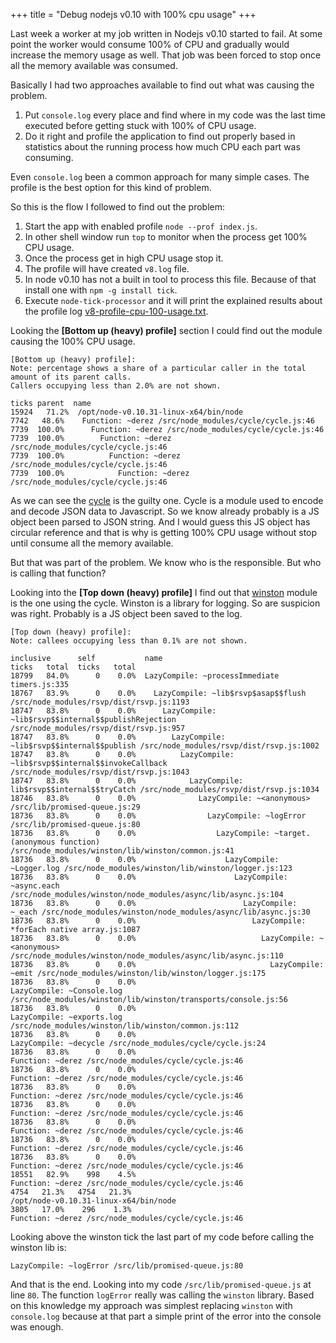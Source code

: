 +++
title = "Debug nodejs v0.10 with 100% cpu usage"
+++

Last week a worker at my job written in Nodejs v0.10 started to fail. At some point the worker would consume 100% of CPU and gradually would increase the memory usage as well. That job was been forced to stop once all the memory available was consumed.

Basically I had two approaches available to find out what was causing the problem.

1. Put `console.log` every place and find where in my code was the last time executed before getting stuck with 100% of CPU usage.
1. Do it right and profile the application to find out properly based in statistics about the running process how much CPU each part was consuming.

Even `console.log` been a common approach for many simple cases. The profile is the best option for this kind of problem.

So this is the flow I followed to find out the problem:

1. Start the app with enabled profile `node --prof index.js`.
1. In other shell window run `top` to monitor when the process get 100% CPU usage.
1. Once the process get in high CPU usage stop it.
1. The profile will have created `v8.log` file.
1. In node v0.10 has not a built in tool to process this file. Because of that install one with `npm -g install tick`.
1. Execute `node-tick-processor` and it will print the explained results about the profile log [v8-profile-cpu-100-usage.txt](https://gist.github.com/maxclaus/66bb591c1f62f922254597353cd757b3).

Looking the **[Bottom up (heavy) profile]** section I could find out the module causing the 100% CPU usage.

```
[Bottom up (heavy) profile]:
Note: percentage shows a share of a particular caller in the total
amount of its parent calls.
Callers occupying less than 2.0% are not shown.

ticks parent  name
15924   71.2%  /opt/node-v0.10.31-linux-x64/bin/node
7742   48.6%    Function: ~derez /src/node_modules/cycle/cycle.js:46
7739  100.0%      Function: ~derez /src/node_modules/cycle/cycle.js:46
7739  100.0%        Function: ~derez /src/node_modules/cycle/cycle.js:46
7739  100.0%          Function: ~derez /src/node_modules/cycle/cycle.js:46
7739  100.0%            Function: ~derez /src/node_modules/cycle/cycle.js:46
```

As we can see the [cycle](https://github.com/dscape/cycle) is the guilty one. Cycle is a module used to encode and decode JSON data to Javascript. So we know already probably is a JS object been parsed to JSON string. And I would guess this JS object has circular reference and that is why is getting 100% CPU usage without stop until consume all the memory available.

But that was part of the problem. We know who is the responsible. But who is calling that function?

Looking into the **[Top down (heavy) profile]** I find out that [winston](https://github.com/winstonjs/winston) module is the one using the cycle. Winston is a library for logging. So are suspicion was right. Probably is a JS object been saved to the log.

```
[Top down (heavy) profile]:
Note: callees occupying less than 0.1% are not shown.

inclusive      self           name
ticks   total  ticks   total
18799   84.0%      0    0.0%  LazyCompile: ~processImmediate timers.js:335
18767   83.9%      0    0.0%    LazyCompile: ~lib$rsvp$asap$$flush /src/node_modules/rsvp/dist/rsvp.js:1193
18747   83.8%      0    0.0%      LazyCompile: ~lib$rsvp$$internal$$publishRejection /src/node_modules/rsvp/dist/rsvp.js:957
18747   83.8%      0    0.0%        LazyCompile: ~lib$rsvp$$internal$$publish /src/node_modules/rsvp/dist/rsvp.js:1002
18747   83.8%      0    0.0%          LazyCompile: ~lib$rsvp$$internal$$invokeCallback /src/node_modules/rsvp/dist/rsvp.js:1043
18747   83.8%      0    0.0%            LazyCompile: lib$rsvp$$internal$$tryCatch /src/node_modules/rsvp/dist/rsvp.js:1034
18746   83.8%      0    0.0%              LazyCompile: ~<anonymous> /src/lib/promised-queue.js:29
18736   83.8%      0    0.0%                LazyCompile: ~logError /src/lib/promised-queue.js:80
18736   83.8%      0    0.0%                  LazyCompile: ~target.(anonymous function) /src/node_modules/winston/lib/winston/common.js:41
18736   83.8%      0    0.0%                    LazyCompile: ~Logger.log /src/node_modules/winston/lib/winston/logger.js:123
18736   83.8%      0    0.0%                      LazyCompile: ~async.each /src/node_modules/winston/node_modules/async/lib/async.js:104
18736   83.8%      0    0.0%                        LazyCompile: ~_each /src/node_modules/winston/node_modules/async/lib/async.js:30
18736   83.8%      0    0.0%                          LazyCompile: *forEach native array.js:1087
18736   83.8%      0    0.0%                            LazyCompile: ~<anonymous> /src/node_modules/winston/node_modules/async/lib/async.js:110
18736   83.8%      0    0.0%                              LazyCompile: ~emit /src/node_modules/winston/lib/winston/logger.js:175
18736   83.8%      0    0.0%                                LazyCompile: ~Console.log /src/node_modules/winston/lib/winston/transports/console.js:56
18736   83.8%      0    0.0%                                  LazyCompile: ~exports.log /src/node_modules/winston/lib/winston/common.js:112
18736   83.8%      0    0.0%                                    LazyCompile: ~decycle /src/node_modules/cycle/cycle.js:24
18736   83.8%      0    0.0%                                      Function: ~derez /src/node_modules/cycle/cycle.js:46
18736   83.8%      0    0.0%                                        Function: ~derez /src/node_modules/cycle/cycle.js:46
18736   83.8%      0    0.0%                                          Function: ~derez /src/node_modules/cycle/cycle.js:46
18736   83.8%      0    0.0%                                            Function: ~derez /src/node_modules/cycle/cycle.js:46
18736   83.8%      0    0.0%                                              Function: ~derez /src/node_modules/cycle/cycle.js:46
18736   83.8%      0    0.0%                                                Function: ~derez /src/node_modules/cycle/cycle.js:46
18736   83.8%      0    0.0%                                                  Function: ~derez /src/node_modules/cycle/cycle.js:46
18551   82.9%    998    4.5%                                                    Function: ~derez /src/node_modules/cycle/cycle.js:46
4754   21.3%   4754   21.3%                                                      /opt/node-v0.10.31-linux-x64/bin/node
3805   17.0%    296    1.3%                                                      Function: ~derez /src/node_modules/cycle/cycle.js:46
```

Looking above the winston tick the last part of my code before calling the winston lib is:

    LazyCompile: ~logError /src/lib/promised-queue.js:80

And that is the end. Looking into my code `/src/lib/promised-queue.js` at line `80`. The function `logError` really was calling the `winston` library. Based on this knowledge my approach was simplest replacing `winston` with `console.log` because at that part a simple print of the error into the console was enough.
